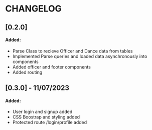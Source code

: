 # CHANGELOG

## [0.2.0]
#### Added:
- Parse Class to recieve Officer and Dance data from tables
- Implemented Parse queries and loaded data asynchronously into components
- Added officer and footer components
- Added routing

## [0.3.0] - 11/07/2023
#### Added:
- User login and signup added
- CSS Boostrap and styling added
- Protected route /login/profile added


